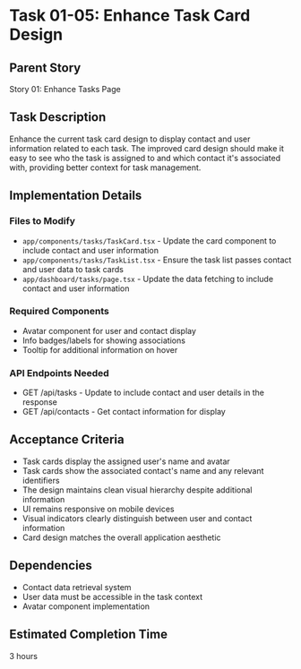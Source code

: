# Task 01-05: Enhance Task Card Design

## Parent Story

Story 01: Enhance Tasks Page

## Task Description

Enhance the current task card design to display contact and user information related to each task. The improved card design should make it easy to see who the task is assigned to and which contact it's associated with, providing better context for task management.

## Implementation Details

### Files to Modify

- `app/components/tasks/TaskCard.tsx` - Update the card component to include contact and user information
- `app/components/tasks/TaskList.tsx` - Ensure the task list passes contact and user data to task cards
- `app/dashboard/tasks/page.tsx` - Update the data fetching to include contact and user information

### Required Components

- Avatar component for user and contact display
- Info badges/labels for showing associations
- Tooltip for additional information on hover

### API Endpoints Needed

- GET /api/tasks - Update to include contact and user details in the response
- GET /api/contacts - Get contact information for display

## Acceptance Criteria

- Task cards display the assigned user's name and avatar
- Task cards show the associated contact's name and any relevant identifiers
- The design maintains clean visual hierarchy despite additional information
- UI remains responsive on mobile devices
- Visual indicators clearly distinguish between user and contact information
- Card design matches the overall application aesthetic

## Dependencies

- Contact data retrieval system
- User data must be accessible in the task context
- Avatar component implementation

## Estimated Completion Time

3 hours
